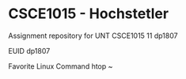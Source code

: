 # CSCE1015 - Hochstetler
Assignment repository for UNT CSCE1015
11 dp1807

EUID
dp1807


Favorite Linux Command
htop
~
